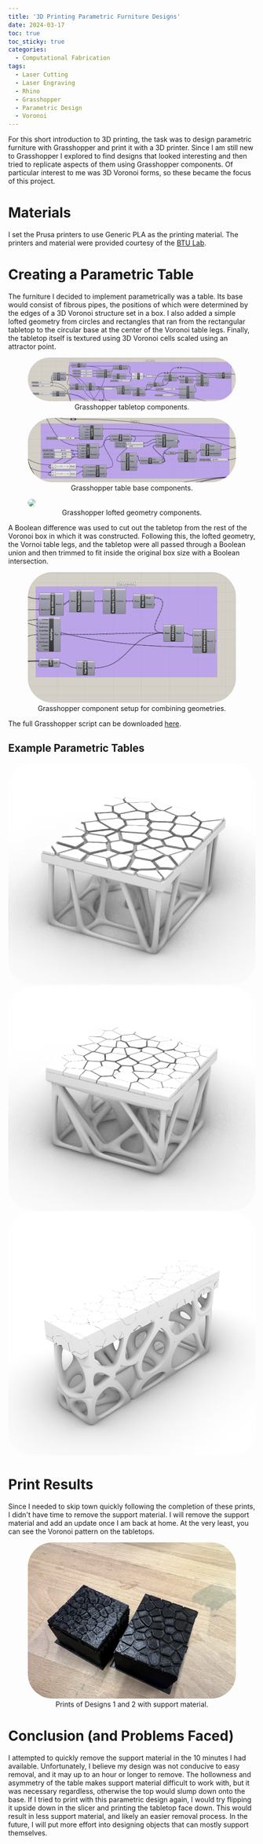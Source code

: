 ```yaml
---
title: '3D Printing Parametric Furniture Designs'
date: 2024-03-17
toc: true
toc_sticky: true
categories:
  - Computational Fabrication
tags:
  - Laser Cutting
  - Laser Engraving
  - Rhino
  - Grasshopper
  - Parametric Design
  - Voronoi
---
```


<style>
.gist-data{
    max-height:500px;
    overflow-y: visible;
}
</style>

<script type="text/javascript" async
	src="https://cdnjs.cloudflare.com/ajax/libs/mathjax/2.7.5/latest.js?config=TeX-MML-AM_CHTML">
</script>

For this short introduction to 3D printing, the task was to design parametric furniture with Grasshopper and print it with a 3D printer. Since I am still new to Grasshopper I explored to find designs that looked interesting and then tried to replicate aspects of them using Grasshopper components. Of particular interest to me was 3D Voronoi forms, so these became the focus of this project.

# Materials
I set the Prusa printers to use Generic PLA as the printing material. The printers and material were provided courtesy of the <a href="https://www.colorado.edu/atlas/research-creative/BTULab">BTU Lab</a>. 

# Creating a Parametric Table
The furniture I decided to implement parametrically was a table. Its base would consist of fibrous pipes, the positions of which were determined by the edges of a 3D Voronoi structure set in a box. I also added a simple lofted geometry from circles and rectangles that ran from the rectangular tabletop to the circular base at the center of the Voronoi table legs. Finally, the tabletop itself is textured using 3D Voronoi cells scaled using an attractor point.

<figure class="align-center">
  <img src="/assets/images/3d-printing-parametric-furniture-design/tabletop_gh.png" style="background-color:white; border-radius:50px;">
  <figcaption style="text-align: center;">Grasshopper tabletop components.</figcaption>
</figure>
<figure class="align-center">
  <img src="/assets/images/3d-printing-parametric-furniture-design/tablebase_gh.png" style="background-color:white; border-radius:50px;">
  <figcaption style="text-align: center;">Grasshopper table base components.</figcaption>
</figure>
<figure class="align-center">
  <img src="/assets/images/3d-printing-parametric-furniture-design/loftedgeobase_gh.png.png" style="background-color:white; border-radius:50px;">
  <figcaption style="text-align: center;">Grasshopper lofted geometry components.</figcaption>
</figure>

A Boolean difference was used to cut out the tabletop from the rest of the Voronoi box in which it was constructed. Following this, the lofted geometry, the Vornoi table legs, and the tabletop were all passed through a Boolean union and then trimmed to fit inside the original box size with a Boolean intersection.

<figure class="align-center">
  <img src="/assets/images/3d-printing-parametric-furniture-design/composition_gh.png" style="background-color:white; border-radius:50px;">
  <figcaption style="text-align: center;">Grasshopper component setup for combining geometries.</figcaption>
</figure>

The full Grasshopper script can be downloaded <a href="/assets/downloadables/VoronoiTable.gh" download>here</a>.

## Example Parametric Tables
<img src="/assets/images/3d-printing-parametric-furniture-design/table1.png" style="background-color:white; border-radius:50px;">
<img src="/assets/images/3d-printing-parametric-furniture-design/table2.png" style="background-color:white; border-radius:50px;">
<img src="/assets/images/3d-printing-parametric-furniture-design/table3.png" style="background-color:white; border-radius:50px;">

# Print Results
Since I needed to skip town quickly following the completion of these prints, I didn't have time to remove the support material. I will remove the support material and add an update once I am back at home. At the very least, you can see the Voronoi pattern on the tabletops.

<figure class="align-center">
  <img src="/assets/images/3d-printing-parametric-furniture-design/printswithsupport.jpg" style="background-color:white; border-radius:50px;">
  <figcaption style="text-align: center;">Prints of Designs 1 and 2 with support material.</figcaption>
</figure>


# Conclusion (and Problems Faced)

I attempted to quickly remove the support material in the 10 minutes I had available. Unfortunately, I believe my design was not conducive to easy removal, and it may up to an hour or longer to remove. The hollowness and asymmetry of the table makes support material difficult to work with, but it was necessary regardless, otherwise the top would slump down onto the base. If I tried to print with this parametric design again, I would try flipping it upside down in the slicer and printing the tabletop face down. This would result in less support material, and likely an easier removal process. In the future, I will put more effort into designing objects that can mostly support themselves.